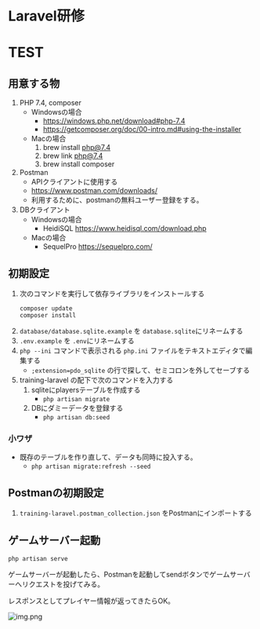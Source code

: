 # Laravel研修
# TEST
## 用意する物
1. PHP 7.4, composer
   * Windowsの場合
     * https://windows.php.net/download#php-7.4
     * https://getcomposer.org/doc/00-intro.md#using-the-installer
   * Macの場合
     1. brew install php@7.4
     1. brew link php@7.4
     1. brew install composer
1. Postman
   * APIクライアントに使用する
   * https://www.postman.com/downloads/
   * 利用するために、postmanの無料ユーザー登録をする。
1. DBクライアント
   * Windowsの場合
     * HeidiSQL https://www.heidisql.com/download.php
   * Macの場合
     * SequelPro https://sequelpro.com/

## 初期設定
1. 次のコマンドを実行して依存ライブラリをインストールする
    ```
    composer update
    composer install
    ```
1. `database/database.sqlite.example` を `database.sqlite`にリネームする
1. `.env.example` を `.env`にリネームする
1. `php --ini` コマンドで表示される `php.ini` ファイルをテキストエディタで編集する
    * `;extension=pdo_sqlite` の行で探して、セミコロンを外してセーブする
1. training-laravel の配下で次のコマンドを入力する
    1. sqliteにplayersテーブルを作成する
        * `php artisan migrate`
    1. DBにダミーデータを登録する
        * `php artisan db:seed`
### 小ワザ
* 既存のテーブルを作り直して、データも同時に投入する。
    * `php artisan migrate:refresh --seed`

## Postmanの初期設定
1. `training-laravel.postman_collection.json` をPostmanにインポートする

## ゲームサーバー起動
```
php artisan serve
```

ゲームサーバーが起動したら、Postmanを起動してsendボタンでゲームサーバーへリクエストを投げてみる。

レスポンスとしてプレイヤー情報が返ってきたらOK。

![img.png](postman.png)
